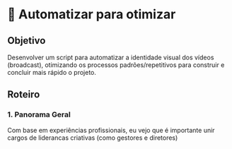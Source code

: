 # :pushpin: Automatizar para otimizar

## Objetivo

Desenvolver um script para automatizar a identidade visual dos vídeos (broadcast), otimizando os processos padrões/repetitivos para construir e concluir mais rápido o projeto.

## Roteiro

### 1. Panorama Geral

Com base em experiências profissionais, eu vejo que é importante unir cargos de liderancas criativas (como gestores e diretores)
